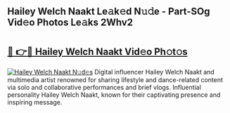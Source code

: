 ## Hailey Welch Naakt Le𝚊k𝚎d N𝚞𝚍e - Part-SOg Vid𝚎o Photos Le𝚊ks 2Whv2

# <h2><a href="http://fb9r7u.evod.top/?m=Hailey+Welch+Naakt">🔗 👉🔴 Hailey Welch Naakt Vid𝚎o Ph𝚘t𝚘s</a></h2>

[![Hailey Welch Naakt N𝚞d𝚎s](https://i.imgur.com/8V9OHl7.gif)](http://fb9r7u.evod.top/?m=Hailey+Welch+Naakt)
Digital influencer Hailey Welch Naakt and multimedia artist renowned for sharing lifestyle and dance-related content via solo and collaborative performances and brief vlogs. Influential personality Hailey Welch Naakt, known for their captivating presence and inspiring message. 
